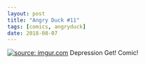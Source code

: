 ```yaml
---
layout: post
title: "Angry Duck #11"
tags: [comics, angryduck]
date: 2018-08-07
---
```

<!-- #42 -->
[![](https://i.imgur.com/yI7D9S6.jpg "source: imgur.com")](https://i.imgur.com/yI7D9S6.jpg)
Depression Get! Comic!
